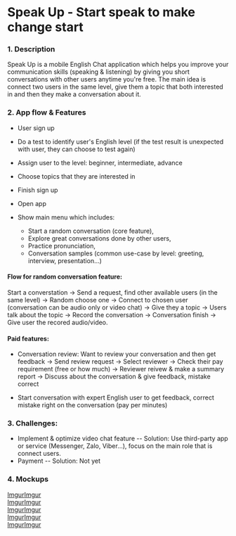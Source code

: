 # Speak Up - Start speak to make change start

### 1. Description
Speak Up is a mobile English Chat application which helps you improve your communication skills (speaking & listening) by giving you short conversations with other users anytime you're free. The main idea is connect two users in the same level, give them a topic that both interested in and then they make a conversation about it.

### 2. App flow & Features
- User sign up
- Do a test to identify user's English level (if the test result is unexpected with user, they can choose to test again)
- Assign user to the level: beginner, intermediate, advance
- Choose topics that they are interested in 
- Finish sign up

- Open app
- Show main menu which includes: 
  - Start a random conversation (core feature), 
  - Explore great conversations done by other users,
  - Practice pronunciation, 
  - Conversation samples (common use-case by level: greeting, interview, presentation...)
  
#### Flow for random conversation feature:
Start a converstation -> Send a request, find other available users (in the same level) -> Random choose one -> Connect to chosen user (conversation can be audio only or video chat) -> Give they a topic -> Users talk about the topic -> Record the conversation -> Conversation finish -> Give user the recored audio/video.

#### Paid features:
- Conversation review: Want to review your conversation and then get feedback -> Send review request -> Select reviewer -> Check their pay requirement (free or how much) -> Reviewer reivew & make a summary report -> Discuss about the conversation & give feedback, mistake correct

- Start conversation with expert English user to get feedback, correct mistake right on the conversation (pay per minutes)

### 3. Challenges:
- Implement & optimize video chat feature
-- Solution: Use third-party app or service (Messenger, Zalo, Viber...), focus on the main role that is connect users.
- Payment
-- Solution: Not yet

### 4. Mockups
[Imgur](http://i.imgur.com/aB7PVIY.png)[Imgur](http://i.imgur.com/MchLtgA.png)  
[Imgur](http://i.imgur.com/kMTYMX0.png)[Imgur](http://i.imgur.com/WVuP5j2.png)  
[Imgur](http://i.imgur.com/CM2t51u.png)[Imgur](http://i.imgur.com/OfigmIz.png)  
[Imgur](http://i.imgur.com/LxzaPUc.png)[Imgur](http://i.imgur.com/OCz21ll.png)  
[Imgur](http://i.imgur.com/jVuJa2y.png)[Imgur](http://i.imgur.com/2wur1v1.png)  
